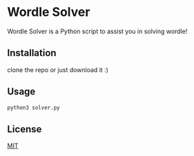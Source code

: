 # Wordle Solver

Wordle Solver is a Python script to assist you in solving wordle!

## Installation
clone the repo or just download it :)

## Usage

```bash
python3 solver.py
```

## License
[MIT](https://choosealicense.com/licenses/mit/)
